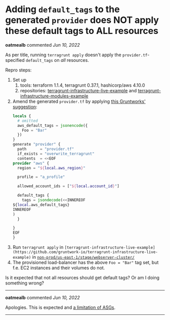 # Adding `default_tags` to the generated `provider` does NOT apply these default tags to ALL resources 

**oatmealb** commented *Jun 10, 2022*

As per title, running `terragrunt apply` doesn't apply the `provider.tf`-specified `default_tags` on _all_ resources. 

Repro steps:
1. Set up 
    1. tools: terraform 1.1.4, terragrunt 0.37.1, hashicorp/aws 4.10.0 
    2. repositories: [terragrunt-infrastructure-live-example](https://github.com/gruntwork-io/terragrunt-infrastructure-live-example) and [terragrunt-infrastructure-modules-example](https://github.com/gruntwork-io/terragrunt-infrastructure-modules-example)
1. Amend the generated `provider.tf` by applying [this Gruntworks' suggestion](https://github.com/gruntwork-io/terragrunt/issues/1961#issuecomment-1012494893):
      ```tf
      locals {
        # omitted
        aws_default_tags = jsonencode({
          Foo = "Bar"
        })
      }
      generate "provider" {
        path      = "provider.tf"
        if_exists = "overwrite_terragrunt"
        contents  = <<EOF
      provider "aws" {
        region = "${local.aws_region}"

        profile = "a_profile"

        allowed_account_ids = ["${local.account_id}"]

        default_tags {
          tags = jsondecode(<<INNEREOF
      ${local.aws_default_tags}
      INNEREOF
      )
        }

      }
      EOF
      }
      ```
1. Run `terragrunt apply` in `[terragrunt-infrastructure-live-example](https://github.com/gruntwork-io/terragrunt-infrastructure-live-example)` in [`non-prod/us-east-1/stage/webserver-cluster/`](https://github.com/gruntwork-io/terragrunt-infrastructure-live-example/blob/master/non-prod/us-east-1/stage/webserver-cluster/terragrunt.hcl)
1. The provisioned load-balancer has the above `Foo = "Bar"` tag set, but f.e. EC2 instances and their volumes do not.

Is it expected that not all resources should get default tags? Or am I doing something wrong?
<br />
***


**oatmealb** commented *Jun 10, 2022*

Apologies. This is expected and [a limitation of ASGs](https://www.hashicorp.com/blog/default-tags-in-the-terraform-aws-provider).
***

